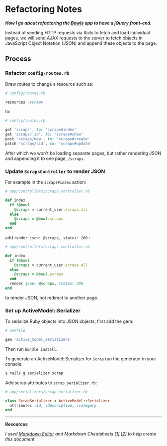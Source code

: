 # Refactoring Notes

**_How I go about refactoring the [Bowls](https://github.com/dalmaboros/bowls) app to have a jQuery front-end._**

Instead of sending HTTP requests via Rails to fetch and load individual pages, we will send AJAX requests to the server to fetch objects in JavaScript Object Notation (JSON) and append these objects to the page.

## Process

### Refactor `config/routes.rb`

Draw routes to change a resource such as:

```ruby
# config/routes.rb

resources :scraps
```

to:

```ruby
# config/routes.rb

get 'scraps', to: 'scraps#index'
get 'scraps/:id', to: 'scraps#show'
post 'scraps/new', to: 'scraps#create'
patch 'scraps/:id', to: 'scraps#update'
```
After which we won't be loading separate pages, but rather rendering JSON and appending it to one page, `/scraps`.

### Update `ScrapsController` to render JSON

For example in the `scraps#index` action:
```ruby
# app/controllers/scraps_controller.rb

def index
  if !@bowl
    @scraps = current_user.scraps.all
  else
    @scraps = @bowl.scraps
  end
end
```
add `render json: @scraps, status: 200` :
```ruby
# app/controllers/scraps_controller.rb

def index
  if !@bowl
    @scraps = current_user.scraps.all
  else
    @scraps = @bowl.scraps
  end
  render json: @scraps, status: 200
end
```
to render JSON, not redirect to another page.

### Set up ActiveModel::Serializer

To serialize Ruby objects into JSON objects, first add the gem:

```ruby
# Gemfile

gem 'active_model_serializers'
```
Then run `bundle install`.

To generate an ActiveModel::Serializer for `Scrap` run the generator in your console:
```bash
$ rails g serializer scrap
```
Add scrap attributes to `scrap_serializer.rb`:
```ruby
# app/serializers/scrap_serializer.rb

class ScrapSerializer < ActiveModel::Serializer
  attributes :id, :description, :category
end
```

---

**Resources**

*I used [Markdown Editor](https://jbt.github.io/markdown-editor/) and Markdown Cheatsheets [[1]](https://guides.github.com/pdfs/markdown-cheatsheet-online.pdf) [[2]](https://github.com/adam-p/markdown-here/wiki/Markdown-Cheatsheet#hr) to help create this document*

